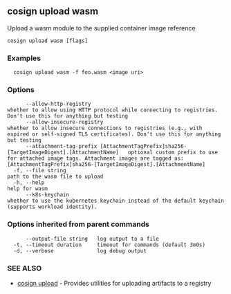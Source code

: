 ## cosign upload wasm

Upload a wasm module to the supplied container image reference

```
cosign upload wasm [flags]
```

### Examples

```
  cosign upload wasm -f foo.wasm <image uri>
```

### Options

```
      --allow-http-registry                                                                      whether to allow using HTTP protocol while connecting to registries. Don't use this for anything but testing
      --allow-insecure-registry                                                                  whether to allow insecure connections to registries (e.g., with expired or self-signed TLS certificates). Don't use this for anything but testing
      --attachment-tag-prefix [AttachmentTagPrefix]sha256-[TargetImageDigest].[AttachmentName]   optional custom prefix to use for attached image tags. Attachment images are tagged as: [AttachmentTagPrefix]sha256-[TargetImageDigest].[AttachmentName]
  -f, --file string                                                                              path to the wasm file to upload
  -h, --help                                                                                     help for wasm
      --k8s-keychain                                                                             whether to use the kubernetes keychain instead of the default keychain (supports workload identity).
```

### Options inherited from parent commands

```
      --output-file string   log output to a file
  -t, --timeout duration     timeout for commands (default 3m0s)
  -d, --verbose              log debug output
```

### SEE ALSO

* [cosign upload](cosign_upload.md)	 - Provides utilities for uploading artifacts to a registry

